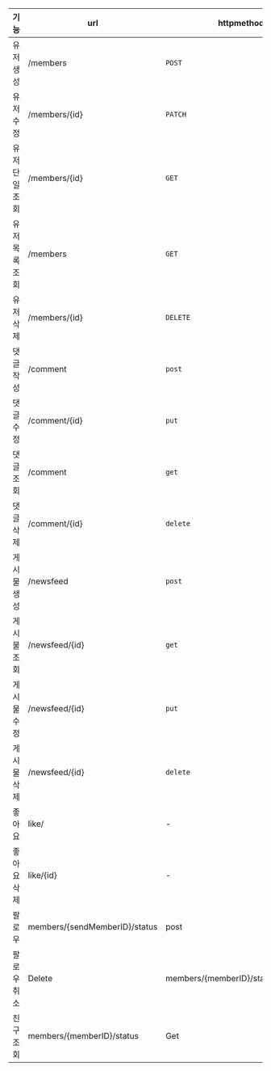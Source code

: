 | 기능         | url                                        | httpmethod | request                                                     | response                                                                                        | HttpStatus |
|--------------|--------------------------------------------|------------|-------------------------------------------------------------|-------------------------------------------------------------------------------------------------|------------|
|유저생성|/members|`POST`|"name" : "String","email" : "String","passworld" : "String", "birthdate" : "String","nickname" : "String","comment" : "String"}|"id" : "Number",name" : "String","email" : "String","birthdate" : "String","nickname" : "String","comment" : "String","createdDate" : "DateTime"}| 201 |
|유저수정 |  /members/{id} |  `PATCH` | {"nickname" : "String","comment" : "String"}| {"name" : "String","email" : "String","nickname" : "String","comment" : "String"updatedDate" : "DateTime"} |200|
| 유저 단일 조회 |   /members/{id}   | `GET` | 없음 | {"nickname" : "String","comment" : "String"} | 200|
| 유저 목록 조회 |  /members      | `GET`      |없음| {"nickname" : "String","comment" : "String"}  | 200 |
| 유저 삭제    |    /members/{id}   | `DELETE` | {"passoword" : "String"} | 200 |
| 댓글 작성 | /comment | `post` | {"content":"String"} | {"id":"Long", "content":"String", "createAt":"LocalDateTime","updateAt":"LocalDateTime"} | 201 |
| 댓글 수정 | /comment/{id} | `put` | {"content":"String"} | {"id":"Long", "content":"String", "createAt":"LocalDateTime","updateAt":"LocalDateTime"} | 200 |
| 댓글 조회 | /comment | `get` | 없음 |  {"id":"Long", "content":"String", "createAt":"LocalDateTime","updateAt":"LocalDateTime"} .... | 200 |
| 댓글 삭제 | /comment/{id} | `delete` | 없음 | 없음 | 200
|게시물 생성| /newsfeed | `post` | {"title":"String","content":"String"} | {"id":"Long", "title":"String", "content":"String", "CreateAt":"LocalDateTime", "UpdateAt":"LocalDateTime"} | 201 |
| 게시물 조회 |  /newsfeed/{id} | `get` | 없음 | {"id":"Long", "title":"String", "content":"String", "CreateAt":"LocalDateTime", "UpdateAt":"LocalDateTime"} | 200 |
| 게시물 수정 | /newsfeed/{id} | `put` | {"title":"String", "content":"String", "CreateAt":"LocalDateTime", "UpdateAt":"LocalDateTime"} | 200 |
| 게시물 삭제 | /newsfeed/{id} | `delete` | 없음 | 없음 | 200 |
| 좋아요 | like/ | - | -|-|200|
| 좋아요 삭제 | like/{id} |-|-|201|
| 팔로우 |members/{sendMemberID}/status| post|없음|없음|200|
|  팔로우 취소 | Delete | members/{memberID}/status/{statusID} | 없음 |200|
| 친구 조회|members/{memberID}/status| Get| 없음 | 없음 |List(Status)| 200 |
